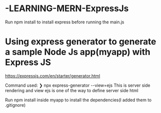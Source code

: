 # -LEARNING-MERN-ExpressJs

Run npm install to install express before running the main.js

# Using express generator to generate a sample Node Js app(myapp) with Express JS

https://expressjs.com/en/starter/generator.html

Command used: ❯ npx express-generator --view=ejs
This is server side rendering and view ejs is one of the way to define server side html

Run npm install inside myapp to install the dependencies(I added them to .gitignore)
